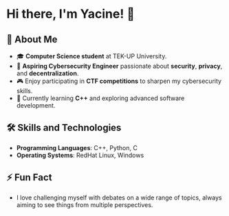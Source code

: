 # Hi there, I'm Yacine! 👋

## 🚀 About Me
- 🎓 **Computer Science student** at TEK-UP University.
- 🔐 **Aspiring Cybersecurity Engineer** passionate about **security**, **privacy**, and **decentralization**.
- 🎮 Enjoy participating in **CTF competitions** to sharpen my cybersecurity skills.
- 🌱 Currently learning **C++** and exploring advanced software development.

## 🛠️ Skills and Technologies
- **Programming Languages**: C++, Python, C
- **Operating Systems**: RedHat Linux, Windows

## ⚡ Fun Fact
- I love challenging myself with debates on a wide range of topics, always aiming to see things from multiple perspectives.
